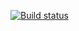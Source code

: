 [![Build status](https://ci.appveyor.com/api/projects/status/brmc5yluxf2tgph2/branch/master?svg=true)](https://ci.appveyor.com/project/Yuditskiy-o/auto-api-ci/branch/master)
